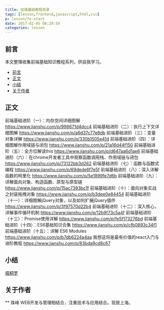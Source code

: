 ```yaml
---
title: 前端基础教程目录
tags: [lesson,frontend,javascript,html,css]
p: lesson/fe-start
date: 2017-02-05 08:29:59
categories: lesson
---
```


## 前言

本文整理收集前端基础知识教程系列，供自我学习。

<!-- TOC -->

- [前言](#前言)
- [正文](#正文)
- [小结](#小结)
- [关于作者](#关于作者)

<!-- /TOC -->

<!--more-->

## 正文

前端基础进阶（一）：内存空间详细图解 https://www.jianshu.com/p/996671d4dcc4
前端基础进阶（二）：执行上下文详细图解 https://www.jianshu.com/p/a6d37c77e8db
前端基础进阶（三）：变量对象详解 https://www.jianshu.com/p/330b1505e41d
前端基础进阶（四）：详细图解作用域链与闭包 https://www.jianshu.com/p/21a16d44f150
前端基础进阶（五）：全方位解读this https://www.jianshu.com/p/d647aa6d1ae6
前端基础进阶（六）：在chrome开发者工具中观察函数调用栈、作用域链与闭包 https://www.jianshu.com/p/73122bb3d262
前端基础进阶（七）：函数与函数式编程  https://www.jianshu.com/p/69dede6f7e5f
前端基础进阶（八）：深入详解函数的柯里化 https://www.jianshu.com/p/5e1899fe7d6b
前端基础进阶（九）：详解面向对象、构造函数、原型与原型链 https://www.jianshu.com/p/15ac7393bc1f
前端基础进阶（十）：面向对象实战之封装拖拽对象 https://www.jianshu.com/p/b3dee0e84454
前端基础进阶（十一）：详细图解jQuery对象，以及如何扩展jQuery插件 https://www.jianshu.com/p/3f97570d22b4
前端基础进阶（十二）：深入核心，详解事件循环机制 https://www.jianshu.com/p/12b9f73c5a4f
前端基础进阶（十三）：Promise使用详解 https://www.jianshu.com/p/fe5f173276bd
前端基础进阶（十四）：ES6基础知识合集 https://www.jianshu.com/p/cfb0893c34f1
前端基础进阶（十五）：详解 ES6 Modules https://www.jianshu.com/p/b7db6224a4aa
我想这将是最有价值的react入门与进阶教程 https://www.jianshu.com/p/83bda9cd8c67



## 小结

[梧桐罗](https://yangbo5207.github.io/wutongluo/)

## 关于作者
** 珠峰
WEB开发与管理相结合，注重技术与应用结合。现居上海。 
